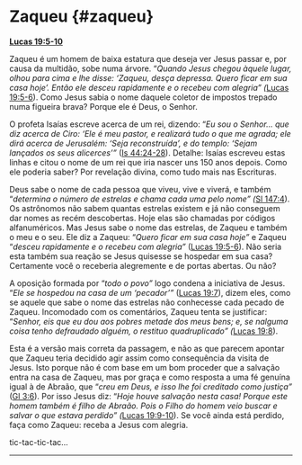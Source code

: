 # Zaqueu {#zaqueu}

[**Lucas 19:5-10**](http://bibliaonline.com.br/acf/lc/19/5-10)

Zaqueu é um homem de baixa estatura que deseja ver Jesus passar e, por causa da multidão, sobe numa árvore. “_Quando Jesus chegou àquele lugar, olhou para cima e lhe disse: ‘Zaqueu, desça depressa. Quero ficar em sua casa hoje’. Então ele desceu rapidamente e o recebeu com alegria” (_[Lucas 19:5-6](http://bibliaonline.com.br/acf/lc/19/5-6)). Como Jesus sabia o nome daquele coletor de impostos trepado numa figueira brava? Porque ele é Deus, o Senhor.

O profeta Isaías escreve acerca de um rei, dizendo: “_Eu sou o Senhor... que diz acerca de Ciro: ‘Ele é meu pastor, e realizará tudo o que me agrada; ele dirá acerca de Jerusalém: ‘Seja reconstruída’, e do templo: ‘Sejam lançados os seus alicerces’”_ ([Is 44:24-28](http://bibliaonline.com.br/acf/is/44/24-28)). Detalhe: Isaías escreveu estas linhas e citou o nome de um rei que iria nascer uns 150 anos depois. Como ele poderia saber? Por revelação divina, como tudo mais nas Escrituras.

Deus sabe o nome de cada pessoa que viveu, vive e viverá, e também “_determina o número de estrelas e chama cada uma pelo nome” (_[Sl 147:4](http://bibliaonline.com.br/acf/sl/147/4)). Os astrônomos não sabem quantas estrelas existem e já não conseguem dar nomes as recém descobertas. Hoje elas são chamadas por códigos alfanuméricos. Mas Jesus sabe o nome das estrelas, de Zaqueu e também o meu e o seu. Ele diz a Zaqueu: “_Quero ficar em sua casa hoje”_ e Zaqueu “_desceu rapidamente e o recebeu com alegria”_ ([Lucas 19:5-6](http://bibliaonline.com.br/acf/lc/19/5-6)). Não seria esta também sua reação se Jesus quisesse se hospedar em sua casa? Certamente você o receberia alegremente e de portas abertas. Ou não?

A oposição formada por “_todo o povo”_ logo condena a iniciativa de Jesus. “_Ele se hospedou na casa de um ‘pecador’”_ ([Lucas 19:7](http://bibliaonline.com.br/acf/lc/19/7)), dizem eles, como se aquele que sabe o nome das estrelas não conhecesse cada pecado de Zaqueu. Incomodado com os comentários, Zaqueu tenta se justificar: “_Senhor, eis que eu dou aos pobres metade dos meus bens; e, se nalguma coisa tenho defraudado alguém, o restituo quadruplicado” (_[Lucas 19:8](http://bibliaonline.com.br/acf/lc/19/8)).

Esta é a versão mais correta da passagem, e não as que parecem apontar que Zaqueu teria decidido agir assim como consequência da visita de Jesus. Isto porque não é com base em um bom proceder que a salvação entra na casa de Zaqueu, mas por graça e como resposta a uma fé genuína igual à de Abraão, que “_creu em Deus, e isso lhe foi creditado como justiça”_ ([Gl 3:6](http://bibliaonline.com.br/acf/gl/3/6)). Por isso Jesus diz: “_Hoje houve salvação nesta casa! Porque este homem também é filho de Abraão. Pois o Filho do homem veio buscar e salvar o que estava perdido” (_[Lucas 19:9-10](http://bibliaonline.com.br/acf/lc/19/9-10)). Se você ainda está perdido, faça como Zaqueu: receba a Jesus com alegria.

tic-tac-tic-tac...

*****